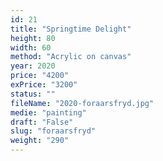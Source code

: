 ```yaml
---
id: 21
title: "Springtime Delight"
height: 80
width: 60
method: "Acrylic on canvas"
year: 2020
price: "4200"
exPrice: "3200"
status: ""
fileName: "2020-foraarsfryd.jpg"
medie: "painting"
draft: "False"
slug: "foraarsfryd"
weight: "290"
---
```

